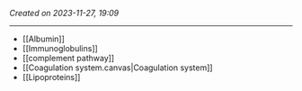 *Created on 2023-11-27, 19:09* 

---
- [[Albumin]]
- [[Immunoglobulins]]
- [[complement pathway]]
- [[Coagulation system.canvas|Coagulation system]]
- [[Lipoproteins]] 